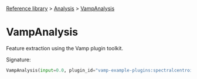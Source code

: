 [Reference library](../index.md) > [Analysis](index.md) > [VampAnalysis](vampanalysis.md)

# VampAnalysis

Feature extraction using the Vamp plugin toolkit.

Signature:
```python
VampAnalysis(input=0.0, plugin_id="vamp-example-plugins:spectralcentroid:linearcentroid")
```
